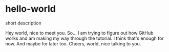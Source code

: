 # hello-world
short description

Hey world, nice to meet you. So... I am trying to figure out how GitHub works and am making my way through the tutorial. I think that's enough for now. And maybe for later too. Cheers, world, nice talking to you. 

